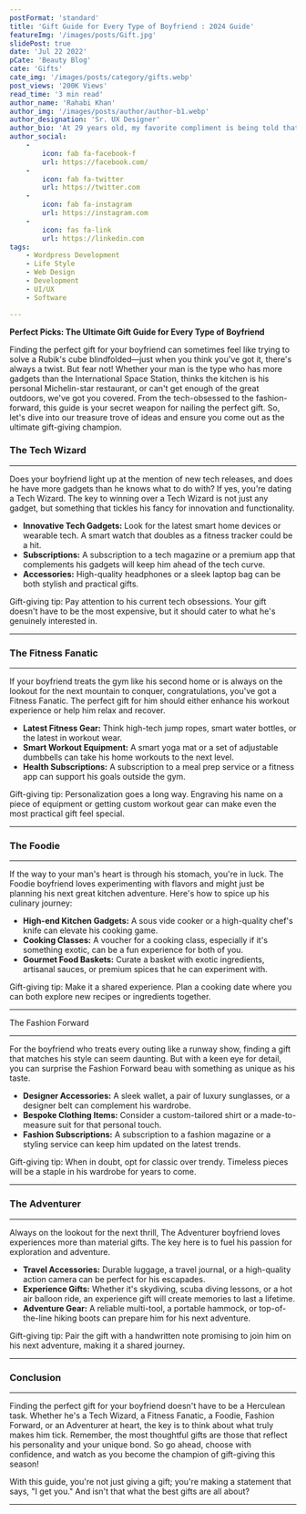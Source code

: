 ```yaml
---
postFormat: 'standard'
title: 'Gift Guide for Every Type of Boyfriend : 2024 Guide'
featureImg: '/images/posts/Gift.jpg'
slidePost: true
date: 'Jul 22 2022'
pCate: 'Beauty Blog'
cate: 'Gifts'
cate_img: '/images/posts/category/gifts.webp'
post_views: '200K Views'
read_time: '3 min read'
author_name: 'Rahabi Khan'
author_img: '/images/posts/author/author-b1.webp'
author_designation: 'Sr. UX Designer'
author_bio: 'At 29 years old, my favorite compliment is being told that I look like my mom. Seeing myself in her image, like this daughter up top, makes me so proud of how far I’ve come, and so thankful for where I come from.'
author_social:
    -
        icon: fab fa-facebook-f
        url: https://facebook.com/
    -
        icon: fab fa-twitter
        url: https://twitter.com
    -
        icon: fab fa-instagram
        url: https://instagram.com
    - 
        icon: fas fa-link
        url: https://linkedin.com
tags: 
    - Wordpress Development
    - Life Style
    - Web Design
    - Development
    - UI/UX
    - Software

---
```


**Perfect Picks: The Ultimate Gift Guide for Every Type of Boyfriend**

Finding the perfect gift for your boyfriend can sometimes feel like trying to solve a Rubik's cube blindfolded—just when you think you've got it, there's always a twist. But fear not! Whether your man is the type who has more gadgets than the International Space Station, thinks the kitchen is his personal Michelin-star restaurant, or can't get enough of the great outdoors, we've got you covered. From the tech-obsessed to the fashion-forward, this guide is your secret weapon for nailing the perfect gift. So, let's dive into our treasure trove of ideas and ensure you come out as the ultimate gift-giving champion.

### The Tech Wizard

---

Does your boyfriend light up at the mention of new tech releases, and does he have more gadgets than he knows what to do with? If yes, you're dating a Tech Wizard. The key to winning over a Tech Wizard is not just any gadget, but something that tickles his fancy for innovation and functionality.

- **Innovative Tech Gadgets:** Look for the latest smart home devices or wearable tech. A smart watch that doubles as a fitness tracker could be a hit.
- **Subscriptions:** A subscription to a tech magazine or a premium app that complements his gadgets will keep him ahead of the tech curve.
- **Accessories:** High-quality headphones or a sleek laptop bag can be both stylish and practical gifts.

Gift-giving tip: Pay attention to his current tech obsessions. Your gift doesn't have to be the most expensive, but it should cater to what he's genuinely interested in.

---

### The Fitness Fanatic

---

If your boyfriend treats the gym like his second home or is always on the lookout for the next mountain to conquer, congratulations, you've got a Fitness Fanatic. The perfect gift for him should either enhance his workout experience or help him relax and recover.

- **Latest Fitness Gear:** Think high-tech jump ropes, smart water bottles, or the latest in workout wear.
- **Smart Workout Equipment:** A smart yoga mat or a set of adjustable dumbbells can take his home workouts to the next level.
- **Health Subscriptions:** A subscription to a meal prep service or a fitness app can support his goals outside the gym.

Gift-giving tip: Personalization goes a long way. Engraving his name on a piece of equipment or getting custom workout gear can make even the most practical gift feel special.

---

### The Foodie

---

If the way to your man's heart is through his stomach, you're in luck. The Foodie boyfriend loves experimenting with flavors and might just be planning his next great kitchen adventure. Here's how to spice up his culinary journey:

- **High-end Kitchen Gadgets:** A sous vide cooker or a high-quality chef's knife can elevate his cooking game.
- **Cooking Classes:** A voucher for a cooking class, especially if it's something exotic, can be a fun experience for both of you.
- **Gourmet Food Baskets:** Curate a basket with exotic ingredients, artisanal sauces, or premium spices that he can experiment with.

Gift-giving tip: Make it a shared experience. Plan a cooking date where you can both explore new recipes or ingredients together.

---

The Fashion Forward

---

For the boyfriend who treats every outing like a runway show, finding a gift that matches his style can seem daunting. But with a keen eye for detail, you can surprise the Fashion Forward beau with something as unique as his taste.

- **Designer Accessories:** A sleek wallet, a pair of luxury sunglasses, or a designer belt can complement his wardrobe.
- **Bespoke Clothing Items:** Consider a custom-tailored shirt or a made-to-measure suit for that personal touch.
- **Fashion Subscriptions:** A subscription to a fashion magazine or a styling service can keep him updated on the latest trends.

Gift-giving tip: When in doubt, opt for classic over trendy. Timeless pieces will be a staple in his wardrobe for years to come.

---

### The Adventurer

---

Always on the lookout for the next thrill, The Adventurer boyfriend loves experiences more than material gifts. The key here is to fuel his passion for exploration and adventure.

- **Travel Accessories:** Durable luggage, a travel journal, or a high-quality action camera can be perfect for his escapades.
- **Experience Gifts:** Whether it's skydiving, scuba diving lessons, or a hot air balloon ride, an experience gift will create memories to last a lifetime.
- **Adventure Gear:** A reliable multi-tool, a portable hammock, or top-of-the-line hiking boots can prepare him for his next adventure.

Gift-giving tip: Pair the gift with a handwritten note promising to join him on his next adventure, making it a shared journey.

---

### Conclusion

---

Finding the perfect gift for your boyfriend doesn't have to be a Herculean task. Whether he's a Tech Wizard, a Fitness Fanatic, a Foodie, Fashion Forward, or an Adventurer at heart, the key is to think about what truly makes him tick. Remember, the most thoughtful gifts are those that reflect his personality and your unique bond. So go ahead, choose with confidence, and watch as you become the champion of gift-giving this season!

With this guide, you're not just giving a gift; you're making a statement that says, "I get you." And isn't that what the best gifts are all about?

---
